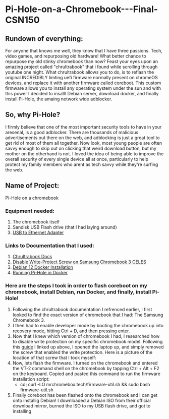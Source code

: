 # Pi-Hole-on-a-Chromebook---Final-CSN150
## Rundown of everything:
For anyone that knows me well, they know that I have three passions. Tech, video games, and repurposing old hardware! What better chance to repurpose my old stinky chromebook than now? Feast your eyes upon an amazing project called "chrultrabook" that i found while scrolling through youtube one night. What chrultrabook allows you to do, is to reflash the original INCREDIBLY limting uefi firmware normally present on chromeOS devices, and replace it with another firmware called coreboot. This custom firmware allows you to install any operating system under the sun and with this power I decided to insatll Debian server, download docker, and finally install Pi-Hole, the amaing network wide adblocker.
## So, why Pi-Hole?
I firmly believe that one of the most important security tools to have in your aresenal, is a good adblocker. There are thousands of malicious advertisements out there on the web, and adblocking is just a great tool to get rid of most of them all together. Now look, most young people are often savvy enough to skip out on clicking that weird download button, but my mother on the otherhand is not. I loved the idea of being able to improve the overall security of every single device all at once, particularly to help protect my family members who arent as tech savvy while they're surfing the web.

## Name of Project:
Pi-Hole on a chromebook
### Equipment needed:
1. The chromebook itself
2. Sandisk USB Flash drive (that I had laying around)
3. [USB to Ethernet Adapter](https://www.amazon.com/USB-Ethernet-Adapter-Gigabit-Switch/dp/B09GRL3VCN/ref=sr_1_4?crid=30CWKI378JWHR&dib=eyJ2IjoiMSJ9.QCN-6MlAIK3XarnN3gP4fLbrMEAm52ww8ZoRwiIWI4saSq457syxb6VuKhrTKz_w0lEv1nZBh5tP8HAJrBxvmuV4a5rTTm7YsEr4yF2r0Q2M-anX1NXQPOUMzdsk8lwA_sdDtz0tliGR87IyIPwLnO-WjX5a1VDSIgU1OH3eHJDzFNLU-EVxinkDl53n8UjhiqIJeFYUdnsAFtKyXVQaPYXRkkEidw0SfwnKNAMRKMk.rghjz-2dPzFUxpbcGNH-HBJudSpe3xKmQbk7CUXLKj4&dib_tag=se&keywords=usb%2Bto%2Bethernet%2Badapter&qid=1715213440&sprefix=usb%2Bto%2Bthern%2Caps%2C157&sr=8-4&th=1)
### Links to Documentation that I used:
1. [Chrultrabook Docs](https://docs.chrultrabook.com/)
2. [Disable Write-Protect Screw on Samsung Chromebook 3 CELES](https://maxwyb.github.io/linux/2016/11/05/chromebook-write-protection.html)
3. [Debian 12 Docker Installation](https://docs.docker.com/engine/install/debian/#install-using-the-repository)
4. [Running Pi-Hole in Docker](https://github.com/pi-hole/docker-pi-hole/#running-pi-hole-docker)
### Here are the steps I took in order to flash coreboot on my chromebook, install Debian, run Docker, and finally, install Pi-Hole!
1. Following the chrultrabook documentation I refrenced earlier, I first looked to find the exact version of chromebook that I had: The Samsung Chromebook 3.
2. I then had to enable developer mode by booting the chromebook up into recovery mode, hitting Ctrl + D, and then pressing enter. 
3. Now that I knew which version of chromebook I had, I researched how to disable write protection on my specific chromebook model. Following this [guide](https://maxwyb.github.io/linux/2016/11/05/chromebook-write-protection.html) I linked up above, I opened the laptop up, and simply removed the screw that enabled the write protection. Here is a picture of the location of that screw that I took myself:
4. Now, lets flash the firmware. I turned on the chromebook and entered the VT-2 command shell on the chromebook by tapping Ctrl + Alt + F2 on the keyboard. Copied and pasted this command to run the firmware installation script:
   * cd; curl -LO mrchromebox.tech/firmware-util.sh && sudo bash firmware-util.sh
5. Finally coreboot has been flashed onto the chromebook and I can get onto installig Debian! I downloaded a Debian ISO from their official download mirror, burned the ISO to my USB flash drive, and got to installing
